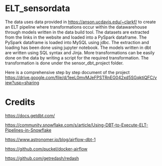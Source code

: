# ELT_sensordata
The data uses data provided in https://anson.ucdavis.edu/~clarkf/ to create an ELT pipeline where transformations occur within the datawarehouse through 
models written in the data build tool. The datasets are extracted from the links in the website and loaded into a PySpark dataframe. The PySpark dataframe is 
loaded into MySQL using jdbc. The extraction and loading has been done using jupyter notebook. The models written in dbt are written using SQL syntax and Jinja. More transformations can be easily done on the data by writing a script for the required transformation. The transformation is done under the sensor_dbt_project folder.

Here is a comprehensive step by step document of the project https://drive.google.com/file/d/1eeL0mvMJeFPSTRnEG042xd5SGqktiQFC/view?usp=sharing

# Credits
https://docs.getdbt.com/

https://community.snowflake.com/s/article/Using-DBT-to-Execute-ELT-Pipelines-in-Snowflake

https://www.astronomer.io/blog/airflow-dbt-1

https://github.com/puckel/docker-airflow

https://github.com/getredash/redash
